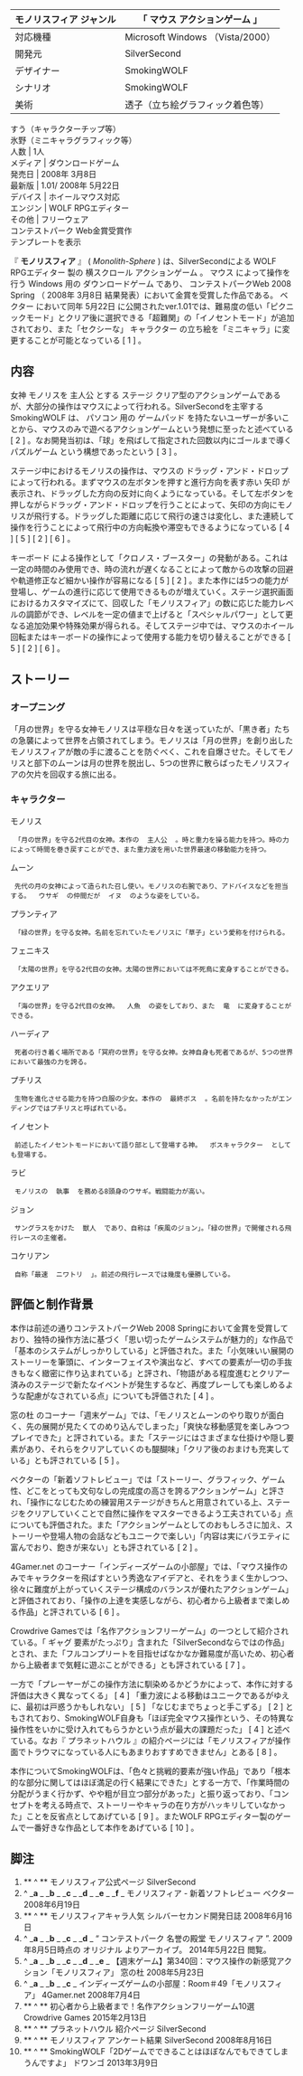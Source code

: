 モノリスフィア  ジャンル  |  「  マウス  アクションゲーム  」   
---|---  
対応機種  |  Microsoft Windows  （Vista/2000）   
開発元  |  SilverSecond   
デザイナー  |  SmokingWOLF   
シナリオ  |  SmokingWOLF   
美術  |  透子（立ち絵グラフィック着色等）   
すう（キャラクターチップ等）  
氷野（ミニキャラグラフィック等）  
人数  |  1人   
メディア  |  ダウンロードゲーム   
発売日  |  2008年  3月8日   
最新版  |  1.01/ 2008年  5月22日   
デバイス  |  ホイールマウス対応   
エンジン  |  WOLF RPGエディター   
その他  |  フリーウェア    
コンテストパーク  Web金賞受賞作  
テンプレートを表示  
  
『 **モノリスフィア** 』 ( _Monolith-Sphere_ ) は、SilverSecondによる  WOLF RPGエディター  製の
横スクロール  アクションゲーム  。  マウス  によって操作を行う  Windows  用の  ダウンロードゲーム  であり、  コンテストパークWeb
2008 Spring  （  2008年  3月8日  結果発表）において金賞を受賞した作品である。  ベクター  において同年  5月22日
に公開されたver.1.01では、難易度の低い「ピクニックモード」とクリア後に選択できる「超難関」の「イノセントモード」が追加されており、また「セクシーな」
キャラクター  の立ち絵を「ミニキャラ」に変更することが可能となっている  [  1  ]  。

##  内容



女神  モノリスを  主人公  とする  ステージ
クリア型のアクションゲームであるが、大部分の操作はマウスによって行われる。SilverSecondを主宰する  SmokingWOLF  は、  パソコン
用の  ゲームパッド  を持たないユーザーが多いことから、マウスのみで遊べるアクションゲームという発想に至ったと述べている  [  2  ]
。なお開発当初は、「球」を飛ばして指定された回数以内にゴールまで導く  パズルゲーム  という構想であったという  [  3  ]  。

ステージ中におけるモノリスの操作は、マウスの  ドラッグ・アンド・ドロップ  によって行われる。まずマウスの左ボタンを押すと進行方向を表す赤い  矢印
が表示され、ドラッグした方向の反対に向くようになっている。そして左ボタンを押しながらドラッグ・アンド・ドロップを行うことによって、矢印の方向にモノリスが飛行する。ドラッグした距離に応じて飛行の速さは変化し、また連続して操作を行うことによって飛行中の方向転換や滞空もできるようになっている
[  4  ]  [  5  ]  [  2  ]  [  6  ]  。

キーボード
による操作として「クロノス・ブースター」の発動がある。これは一定の時間のみ使用でき、時の流れが遅くなることによって敵からの攻撃の回避や軌道修正など細かい操作が容易になる
[  5  ]  [  2  ]
。また本作には5つの能力が登場し、ゲームの進行に応じて使用できるものが増えていく。ステージ選択画面におけるカスタマイズにて、回収した「モノリスフィア」の数に応じた能力レベルの調節ができ、レベルを一定の値まで上げると「スペシャルパワー」として更なる追加効果や特殊効果が得られる。そしてステージ中では、マウスのホイール回転またはキーボードの操作によって使用する能力を切り替えることができる
[  5  ]  [  2  ]  [  6  ]  。

##  ストーリー



###  オープニング



「月の世界」を守る女神モノリスは平穏な日々を送っていたが、「黒き者」たちの急襲によって世界を占領されてしまう。モノリスは「月の世界」を創り出したモノリスフィアが敵の手に渡ることを防ぐべく、これを自爆させた。そしてモノリスと部下のムーンは月の世界を脱出し、5つの世界に散らばったモノリスフィアの欠片を回収する旅に出る。

###  キャラクター



モノリス

     「月の世界」を守る2代目の女神。本作の  主人公  。時と重力を操る能力を持つ。時の力によって時間を巻き戻すことができ、また重力波を用いた世界最速の移動能力を持つ。 
ムーン

     先代の月の女神によって造られた召し使い。モノリスの右腕であり、アドバイスなどを担当する。  ウサギ  の仲間だが  イヌ  のような姿をしている。 
プランティア

     「緑の世界」を守る女神。名前を忘れていたモノリスに「草子」という愛称を付けられる。 
フェニキス

     「太陽の世界」を守る2代目の女神。太陽の世界においては不死鳥に変身することができる。 
アクエリア

     「海の世界」を守る2代目の女神。  人魚  の姿をしており、また  竜  に変身することができる。 
ハーディア

     死者の行き着く場所である「冥府の世界」を守る女神。女神自身も死者であるが、5つの世界において最強の力を誇る。 
プチリス

     生物を進化させる能力を持つ白服の少女。本作の  最終ボス  。名前を持たなかったがエンディングではプチリスと呼ばれている。 
イノセント

     前述したイノセントモードにおいて語り部として登場する神。  ボスキャラクター  としても登場する。 
ラビ

     モノリスの  執事  を務める8頭身のウサギ。戦闘能力が高い。 
ジョン

     サングラスをかけた  獣人  であり、自称は「疾風のジョン」。「緑の世界」で開催される飛行レースの主催者。 
コケリアン

     自称「最速  ニワトリ  」。前述の飛行レースでは幾度も優勝している。 

##  評価と制作背景



本作は前述の通りコンテストパークWeb 2008
Springにおいて金賞を受賞しており、独特の操作方法に基づく「思い切ったゲームシステムが魅力的」な作品で「基本のシステムがしっかりしている」と評価された。また「小気味いい展開のストーリーを筆頭に、インターフェイスや演出など、すべての要素が一切の手抜きもなく緻密に作り込まれている」と評され、「物語がある程度進むとクリアー済みのステージで新たなイベントが発生するなど、再度プレーしても楽しめるような配慮がなされている点」についても評価された
[  4  ]  。

窓の杜
のコーナー「週末ゲーム」では、「モノリスとムーンのやり取りが面白く、先の展開が見たくてのめり込んでしまった」「爽快な移動感覚を楽しみつつプレイできた」と評されている。また「ステージにはさまざまな仕掛けや隠し要素があり、それらをクリアしていくのも醍醐味」「クリア後のおまけも充実している」とも評されている
[  5  ]  。

ベクターの「新着ソフトレビュー」では「ストーリー、グラフィック、ゲーム性、どこをとっても文句なしの完成度の高さを誇るアクションゲーム」と評され、「操作になじむための練習用ステージがきちんと用意されている上、ステージをクリアしていくことで自然に操作をマスターできるよう工夫されている」点についても評価された。また「アクションゲームとしてのおもしろさに加え、ストーリーや登場人物の会話などもユニークで楽しい」「内容は実にバラエティに富んでおり、飽きが来ない」とも評されている
[  2  ]  。

4Gamer.net
のコーナー「インディーズゲームの小部屋」では、「マウス操作のみでキャラクターを飛ばすという秀逸なアイデアと、それをうまく生かしつつ、徐々に難度が上がっていくステージ構成のバランスが優れたアクションゲーム」と評価されており、「操作の上達を実感しながら、初心者から上級者まで楽しめる作品」と評されている
[  6  ]  。

Crowdrive Gamesでは「名作アクションフリーゲーム」の一つとして紹介されている。「  ギャグ
要素がたっぷり」含まれた「SilverSecondならではの作品」とされ、また「フルコンプリートを目指せばなかなか難易度が高いため、初心者から上級者まで気軽に遊ぶことができる」とも評されている
[  7  ]  。

一方で「プレーヤーがこの操作方法に馴染めるかどうかによって、本作に対する評価は大きく異なってくる」  [  4  ]
「重力波による移動はユニークであるがゆえに、最初は戸惑うかもしれない」  [  5  ]  「なじむまでちょっと手こずる」  [  2  ]
ともされており、SmokingWOLF自身も「ほぼ完全マウス操作という、その特異な操作性をいかに受け入れてもらうかという点が最大の課題だった」  [  4
]  と述べている。なお『  プラネットハウル  』の紹介ページには「モノリスフィアが操作面でトラウマになっている人にもあまりおすすめできません」とある
[  8  ]  。

本作についてSmokingWOLFは、「色々と挑戦的要素が強い作品」であり「根本的な部分に関してはほぼ満足の行く結果にできた」とする一方で、「作業時間の分配がうまく行かず、やや粗が目立つ部分があった」と振り返っており、「コンセプトを考える時点で、ストーリーやキャラの在り方がハッキリしていなかった」ことを反省点としてあげている
[  9  ]  。またWOLF RPGエディター製のゲームで一番好きな作品として本作をあげている  [  10  ]  。

##  脚注



  1. ** ^  ** モノリスフィア公式ページ  SilverSecond 
  2. ^  _**a** _ _**b** _ _**c** _ _**d** _ _**e** _ _**f** _ モノリスフィア - 新着ソフトレビュー  ベクター 2008年6月19日 
  3. ** ^  ** モノリスフィアキャラ人気  シルバーセカンド開発日誌 2008年6月16日 
  4. ^  _**a** _ _**b** _ _**c** _ _**d** _ “  コンテストパーク 名誉の殿堂 モノリスフィア  ”. 2009年8月5日時点の  オリジナル  よりアーカイブ。  2014年5月22日  閲覧。 
  5. ^  _**a** _ _**b** _ _**c** _ _**d** _ _**e** _ 【週末ゲーム】第340回：マウス操作の新感覚アクション「モノリスフィア」  窓の杜  2008年5月23日 
  6. ^  _**a** _ _**b** _ _**c** _ インディーズゲームの小部屋：Room＃49「モノリスフィア」  4Gamer.net  2008年7月4日 
  7. ** ^  ** 初心者から上級者まで！名作アクションフリーゲーム10選  Crowdrive Games 2015年2月13日 
  8. ** ^  ** プラネットハウル 紹介ページ  SilverSecond 
  9. ** ^  ** モノリスフィア アンケート結果  SilverSecond 2008年8月16日 
  10. ** ^  ** SmokingWOLF「2Dゲームでできることはほぼなんでもできてしまうんですよ」  ドワンゴ  2013年3月9日 

